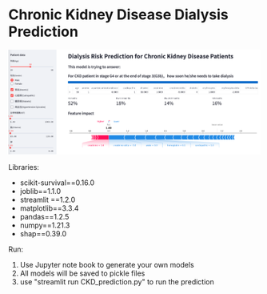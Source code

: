 
# Chronic Kidney Disease Dialysis Prediction
![Screenshot](./screenshot_ckd.png)

Libraries:    
* scikit-survival==0.16.0
* joblib==1.1.0
* streamlit ==1.2.0
* matplotlib==3.3.4
* pandas==1.2.5
* numpy==1.21.3
* shap==0.39.0
 
Run:

 1. Use Jupyter note book to generate your own models
 2. All models will be saved to pickle files
 3. use "streamlit run CKD_prediction.py" to run the prediction
